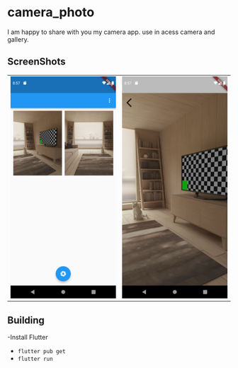 # camera_photo

I am happy to share with you my camera app.
use in acess camera and gallery.

## ScreenShots

<table>
    <tr>
        <td><img src="assets/Screenshot1.png" width="500" /></td>
        <td><img src="assets/Screenshot2.png" width="500" /></td>
    </tr>
</table>


## Building

-Install Flutter
- `flutter pub get`
- `flutter run`

